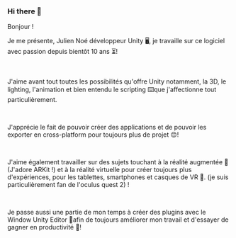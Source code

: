 ### Hi there 👋

Bonjour !

 

Je me présente, Julien Noé développeur Unity 🖥, je travaille sur ce logiciel avec passion depuis bientôt 10 ans ⏳!

​

J'aime avant tout toutes les possibilités qu'offre Unity notamment, la 3D, le lighting, l'animation et bien entendu le scripting ⌨️que j'affectionne tout particulièrement.​

​

J'apprécie le fait de pouvoir créer des applications et de pouvoir les exporter en cross-platform pour toujours plus de projet 😊!

​

J'aime également travailler sur des sujets touchant à la réalité augmentée 📱(J'adore ARKit !) et à la réalité virtuelle pour créer toujours plus d'expériences, pour les tablettes, smartphones et casques de VR 🥽. (je suis particulièrement fan de l'oculus quest 2) !

​

Je passe aussi une partie de mon temps à créer des plugins avec le Window Unity Editor 📝afin de toujours améliorer mon travail et d'essayer de gagner en productivité  🚀!
